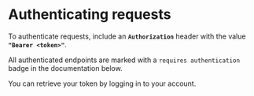 # Authenticating requests

To authenticate requests, include an **`Authorization`** header with the value **`"Bearer <token>"`**.

All authenticated endpoints are marked with a `requires authentication` badge in the documentation below.

You can retrieve your token by logging in to your account.
